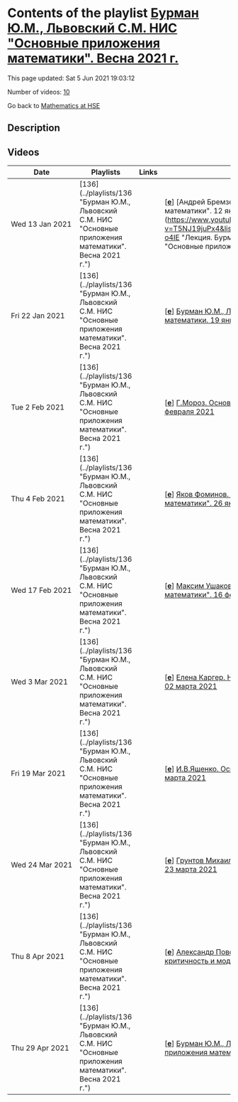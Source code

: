 # Contents of the playlist [Бурман Ю.М., Львовский С.М. НИС "Основные приложения математики". Весна 2021 г.](https://www.youtube.com/playlist?list=PLq3E5oubNNoDZ2PJsPgA789p1eoR-o4IE)

This page updated: Sat 5 Jun 2021 19:03:12

Number of videos: [10](#videos)

Go back to [Mathematics at HSE](../README.md)

## Description



## Videos

|Date|Playlists|Links|Video title|
|---|---|---|---|
| Wed&nbsp;13&nbsp;Jan&nbsp;2021 | [136](../playlists/136 "Бурман Ю.М., Львовский С.М. НИС "Основные приложения математики". Весна 2021 г.") |  | [[**e**](https://studio.youtube.com/video/T5NJ19juPx4/edit "Edit")] [Андрей Бремзен: НИС "Основные приложения математики". 12 января 2021 г.](https://www.youtube.com/watch?v=T5NJ19juPx4&list=PLq3E5oubNNoDZ2PJsPgA789p1eoR-o4IE "Лекция. Бурман Ю.М., Львовский С.М. НИС "Основные приложения математики". Весна 2021 г.") |
| Fri&nbsp;22&nbsp;Jan&nbsp;2021 | [136](../playlists/136 "Бурман Ю.М., Львовский С.М. НИС "Основные приложения математики". Весна 2021 г.") |  | [[**e**](https://studio.youtube.com/video/jQcWCNPF_uI/edit "Edit")] [Бурман Ю.М., Львовский С.М. Основные приложения математики. 19 января 2021 г.](https://www.youtube.com/watch?v=jQcWCNPF_uI&list=PLq3E5oubNNoDZ2PJsPgA789p1eoR-o4IE "Яков Фоминов") |
| Tue&nbsp;2&nbsp;Feb&nbsp;2021 | [136](../playlists/136 "Бурман Ю.М., Львовский С.М. НИС "Основные приложения математики". Весна 2021 г.") |  | [[**e**](https://studio.youtube.com/video/tBFwAVbVYGA/edit "Edit")] [Г.Мороз. Основные приложения математики. 2 февраля 2021](https://www.youtube.com/watch?v=tBFwAVbVYGA&list=PLq3E5oubNNoDZ2PJsPgA789p1eoR-o4IE) |
| Thu&nbsp;4&nbsp;Feb&nbsp;2021 | [136](../playlists/136 "Бурман Ю.М., Львовский С.М. НИС "Основные приложения математики". Весна 2021 г.") |  | [[**e**](https://studio.youtube.com/video/LJTBVzBTZek/edit "Edit")] [Яков Фоминов. НИС "Основные приложения математики". 26 января 2021](https://www.youtube.com/watch?v=LJTBVzBTZek&list=PLq3E5oubNNoDZ2PJsPgA789p1eoR-o4IE) |
| Wed&nbsp;17&nbsp;Feb&nbsp;2021 | [136](../playlists/136 "Бурман Ю.М., Львовский С.М. НИС "Основные приложения математики". Весна 2021 г.") |  | [[**e**](https://studio.youtube.com/video/7sNHElxz4y8/edit "Edit")] [Максим Ушаков. НИС "Основные приложения математики". 16 февраля 2021г.](https://www.youtube.com/watch?v=7sNHElxz4y8&list=PLq3E5oubNNoDZ2PJsPgA789p1eoR-o4IE) |
| Wed&nbsp;3&nbsp;Mar&nbsp;2021 | [136](../playlists/136 "Бурман Ю.М., Львовский С.М. НИС "Основные приложения математики". Весна 2021 г.") |  | [[**e**](https://studio.youtube.com/video/pQNTwjHvrtk/edit "Edit")] [Елена Каргер. НИС Основные приложения математики. 02 марта 2021](https://www.youtube.com/watch?v=pQNTwjHvrtk&list=PLq3E5oubNNoDZ2PJsPgA789p1eoR-o4IE) |
| Fri&nbsp;19&nbsp;Mar&nbsp;2021 | [136](../playlists/136 "Бурман Ю.М., Львовский С.М. НИС "Основные приложения математики". Весна 2021 г.") |  | [[**e**](https://studio.youtube.com/video/Z-l4P2gp2gc/edit "Edit")] [И.В.Ященко. Основные приложения математики. 09 марта 2021](https://www.youtube.com/watch?v=Z-l4P2gp2gc&list=PLq3E5oubNNoDZ2PJsPgA789p1eoR-o4IE) |
| Wed&nbsp;24&nbsp;Mar&nbsp;2021 | [136](../playlists/136 "Бурман Ю.М., Львовский С.М. НИС "Основные приложения математики". Весна 2021 г.") |  | [[**e**](https://studio.youtube.com/video/4fqfM08A3T0/edit "Edit")] [Грунтов Михаил : Основные приложения математики. 23 марта 2021](https://www.youtube.com/watch?v=4fqfM08A3T0&list=PLq3E5oubNNoDZ2PJsPgA789p1eoR-o4IE) |
| Thu&nbsp;8&nbsp;Apr&nbsp;2021 | [136](../playlists/136 "Бурман Ю.М., Львовский С.М. НИС "Основные приложения математики". Весна 2021 г.") |  | [[**e**](https://studio.youtube.com/video/8bgGe1Y_9tA/edit "Edit")] [Александр Поволоцкий. Самоорганизованная критичность и модель песчаной горки. 06 апреля 2021](https://www.youtube.com/watch?v=8bgGe1Y_9tA&list=PLq3E5oubNNoDZ2PJsPgA789p1eoR-o4IE) |
| Thu&nbsp;29&nbsp;Apr&nbsp;2021 | [136](../playlists/136 "Бурман Ю.М., Львовский С.М. НИС "Основные приложения математики". Весна 2021 г.") |  | [[**e**](https://studio.youtube.com/video/axOlx_yN3Gg/edit "Edit")] [Бурман Ю.М., Львовский С.М. НИС Основные приложения математики. 27 апреля 2021](https://www.youtube.com/watch?v=axOlx_yN3Gg&list=PLq3E5oubNNoDZ2PJsPgA789p1eoR-o4IE) |
